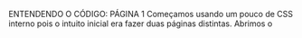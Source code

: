 ENTENDENDO O CÓDIGO:
PÁGINA 1
Começamos usando um pouco de CSS interno pois o intuito inicial era fazer duas páginas distintas. Abrimos o <style> para anunciar o começo do CSS e apartir daí incluimos dados referente a  formatação da páginas de acordo com o objetivo traçado:


Definimos individualmente como gostariamos que as imagens fossem visualizadas pelo usuário (seus tamanhos, orientação e margens):

Formatamos os titulos e paragrafos:


Após fecharmos a tag <style> passamos a incluir o conteudo direto do nosso site, começando pelo menu usando a tag <nav> (optamos pelo menu horizontal, usamos a troca de cor ao passar o mouse e incluimos uma imagem de cabeçalho) , em nosso menu incluimos a opção"lupa" que pertence a tag <form>  e nela incluimos opções de pré digitação referente aos temas abordados, também determinamos tags formatadas anteriormente com o o uso CSS :

Passamos então para o corpo do site, no inicio a formatação foi marcada por listas e por isso utilizamos as tags <ul> e <li> e seguimos marcando paragrafos e definindo títulos e seus tamanhos, incluindo no corpo as informações pesquisadas pelo grupo:

Usamos também a tag &nbsp para espaçar  os nomes dos integrantes do grupo, e fechando a página, incluimos um hiperlink de acesso a página 2, determinando tipo de fonte e mensagem a ser exibida:

PÁGINA 2
Nessa página também utilizamos o CSS interno, definindo a  formatação do conteúdo:

porém nessa preferimos juntar os titulo e defini-los:


Incluimos materias publicadas, relevantes ao tema abordado, retiradas de páginas de noticias, incluindo hiperlinks onde o usuário fosse transferido para a máteria original, tendo também outras materias, inclusas em hiperlinks no corpo da matéria:


E finalizamos citando referências utilizadas na elaboração do texto, com uso de listas

REFERÊNCIAS BIBLIOGRÁFICAS
Magalhães, Lana. Poluição. Disponível
em: <https://www.todamateria.com.br/poluicao/> Acesso em: 05 de Abril de 2019.
Autor Desconhecido, Equipe eCycle. Poluição da água: tipos, causas e

consequências. Disponível em: <https://www.ecycle.com.br/2945-poluicao-da-
agua.html> Acesso em: 05 de Abril de 2019.

Sardinha dos Santos, Vanessa. Poluição do ar. Disponível
em: <https://mundoeducacao.bol.uol.com.br/biologia/poluicao-ar.htm> Acesso em: 05
de Abril de 2019.
Autor Desconhecido, Colégioweb. Malefícios da poluição na natureza. Disponível

em: <https://www.colegioweb.com.br/curiosidades/maleficios-da-poluicao-na-
natureza.html> Acesso em: 07 de Abril de 2019.

Fernanda, Cotez Redivo. A ERA PLÁSTICA: O DESASTRE NATURAL CAUSADO
PELO CONSUMO DESENFREADO DE PLÁSTICO. Disponível

em: <https://jornalismoespecializadounesp.wordpress.com/2018/07/02/a-era-plastica-
desastre-natural-causado-pelo-consumo-desenfreado-de-plastico/> Acesso em: 07

de Abril de 2019.
Autor Desconhecido, National Geographic. 10 SHOCKING FACTS ABOUT

PLASTIC. Disponível em: <https://www.nationalgeographic.com/environment/plastic-
facts/#10-shocking-facts-about-plastic> Acesso em: 10 de Abril de 2019.

Plumer, Brad. Emissões de carbono aumentam nos EUA em 2018 mesmo com
menos usinas a carvão. Disponível

em: <https://www1.folha.uol.com.br/ambiente/2019/01/emissoes-de-carbono-
aumentam-nos-eua-em-2018-mesmo-com-menos-usinas-a-carvao.shtml> Acesso

em: 11 de Abril de 2019.
Maisonnave, Fabiano. Miranda, Giuliana.Leite, Marcelo. Versolato, Mariana e
Campos Mello, Patrícia. Crise do ClimaNo rastro do aquecimento global. Disponível
em: <https://arte.folha.uol.com.br/ciencia/2018/crise-do-clima/introducao/> Acesso
em: 11 de Abril de 2019.
Dicionário Dicio .Disponivel em:<https://www.dicio.com.br/meio-ambiente/> Acesso
em: 15 de Abril de 2019.

Wikipedia. Tim Berners-Lee. Disponível
em: <https://pt.wikipedia.org/wiki/Tim_Berners-Lee> Acesso em: 15 de Abril de 2019.
Wikipedia. HTML. Disponível em:<https://pt.wikipedia.org/wiki/HTML> Acesso em: 17
de Abril de 2019.
